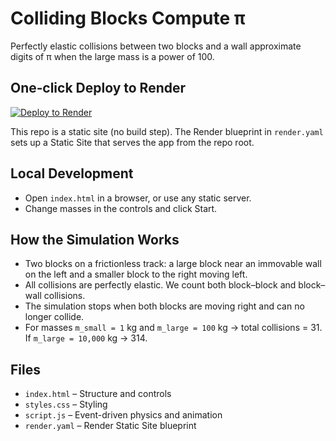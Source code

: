 # Colliding Blocks Compute π

Perfectly elastic collisions between two blocks and a wall approximate digits of π when the large mass is a power of 100.

## One‑click Deploy to Render

[![Deploy to Render](https://render.com/images/deploy-to-render-button.svg)](https://render.com/deploy?repo=https://github.com/JackkySpice/Experiment-Website)

This repo is a static site (no build step). The Render blueprint in `render.yaml` sets up a Static Site that serves the app from the repo root.

## Local Development

- Open `index.html` in a browser, or use any static server.
- Change masses in the controls and click Start.

## How the Simulation Works

- Two blocks on a frictionless track: a large block near an immovable wall on the left and a smaller block to the right moving left.
- All collisions are perfectly elastic. We count both block–block and block–wall collisions.
- The simulation stops when both blocks are moving right and can no longer collide.
- For masses `m_small = 1` kg and `m_large = 100` kg → total collisions = 31. If `m_large = 10,000` kg → 314.

## Files

- `index.html` – Structure and controls
- `styles.css` – Styling
- `script.js` – Event-driven physics and animation
- `render.yaml` – Render Static Site blueprint
